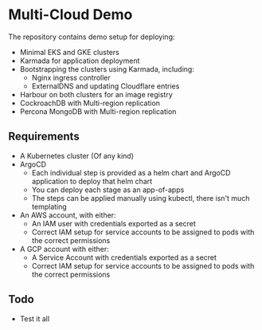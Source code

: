 # Multi-Cloud Demo

The repository contains demo setup for deploying:

- Minimal EKS and GKE clusters
- Karmada for application deployment
- Bootstrapping the clusters using Karmada, including:
  - Nginx ingress controller
  - ExternalDNS and updating Cloudflare entries
- Harbour on both clusters for an image registry
- CockroachDB with Multi-region replication
- Percona MongoDB with Multi-region replication

## Requirements

- A Kubernetes cluster (Of any kind)
- ArgoCD
  - Each individual step is provided as a helm chart and ArgoCD application to deploy that helm chart
  - You can deploy each stage as an app-of-apps
  - The steps can be applied manually using kubectl, there isn't much templating
- An AWS account, with either:
  - An IAM user with credentials exported as a secret
  - Correct IAM setup for service accounts to be assigned to pods with the correct permissions
- A GCP account with either:
  - A Service Account with credentials exported as a secret
  - Correct IAM setup for service accounts to be assigned to pods with the correct permissions

## Todo

- Test it all
